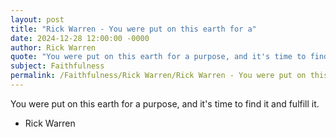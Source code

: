 ```yaml
---
layout: post
title: "Rick Warren - You were put on this earth for a"
date: 2024-12-28 12:00:00 -0000
author: Rick Warren
quote: "You were put on this earth for a purpose, and it's time to find it and fulfill it."
subject: Faithfulness
permalink: /Faithfulness/Rick Warren/Rick Warren - You were put on this earth for a
---
```


You were put on this earth for a purpose, and it's time to find it and fulfill it.

- Rick Warren
